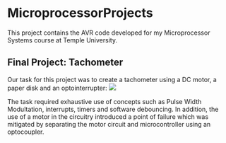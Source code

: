 # MicroprocessorProjects
This project contains the AVR code developed for my Microprocessor Systems course at Temple University.

## Final Project: Tachometer
Our task for this project was to create a tachometer using a DC motor, a paper disk and an optointerrupter:
![](Images/Tachometer.png)

The task required exhaustive use of concepts such as Pulse Width Modultation, interrupts, timers and software debouncing. In addition, the use of a motor in the circuitry introduced a point of failure which was mitigated by separating the motor circuit and microcontroller using an optocoupler.
